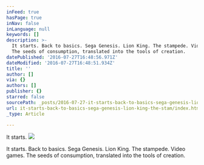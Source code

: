 ```yaml
---
inFeed: true
hasPage: true
inNav: false
inLanguage: null
keywords: []
description: >-
  It starts. Back to basics. Sega Genesis. Lion King. The stampede. Video games.
  The seeds of consumption, translated into the tools of creation.
datePublished: '2016-07-27T16:48:56.971Z'
dateModified: '2016-07-27T16:48:51.934Z'
title: ''
author: []
via: {}
authors: []
publisher: {}
starred: false
sourcePath: _posts/2016-07-27-it-starts-back-to-basics-sega-genesis-lion-king-the-stam.md
url: it-starts-back-to-basics-sega-genesis-lion-king-the-stam/index.html
_type: Article

---
```

It starts.
![](https://the-grid-user-content.s3-us-west-2.amazonaws.com/7007f3b7-5efb-4534-bd05-fde633bd170d.jpg)

It starts. Back to basics. Sega Genesis. Lion King. The stampede. Video games. The seeds of consumption, translated into the tools of creation.